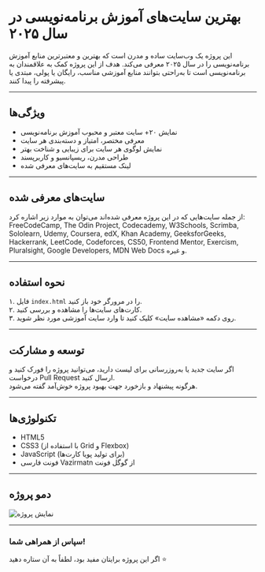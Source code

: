 # بهترین سایت‌های آموزش برنامه‌نویسی در سال ۲۰۲۵

این پروژه یک وب‌سایت ساده و مدرن است که بهترین و معتبرترین منابع آموزش برنامه‌نویسی را در سال ۲۰۲۵ معرفی می‌کند. هدف از این پروژه کمک به علاقمندان به برنامه‌نویسی است تا به‌راحتی بتوانند منابع آموزشی مناسب، رایگان یا پولی، مبتدی یا پیشرفته را پیدا کنند.

---

## ویژگی‌ها

- نمایش ۲۰+ سایت معتبر و محبوب آموزش برنامه‌نویسی  
- معرفی مختصر، امتیاز و دسته‌بندی هر سایت  
- نمایش لوگوی هر سایت برای زیبایی و شناخت بهتر  
- طراحی مدرن، ریسپانسیو و کاربرپسند  
- لینک مستقیم به سایت‌های معرفی شده

---

## سایت‌های معرفی شده

از جمله سایت‌هایی که در این پروژه معرفی شده‌اند می‌توان به موارد زیر اشاره کرد:  
FreeCodeCamp, The Odin Project, Codecademy, W3Schools, Scrimba, Sololearn, Udemy, Coursera, edX, Khan Academy, GeeksforGeeks, Hackerrank, LeetCode, Codeforces, CS50, Frontend Mentor, Exercism, Pluralsight, Google Developers, MDN Web Docs و غیره.

---

## نحوه استفاده

۱. فایل `index.html` را در مرورگر خود باز کنید.  
۲. کارت‌های سایت‌ها را مشاهده و بررسی کنید.  
۳. روی دکمه «مشاهده سایت» کلیک کنید تا وارد سایت آموزشی مورد نظر شوید.

---

## توسعه و مشارکت

اگر سایت جدید یا به‌روزرسانی برای لیست دارید، می‌توانید پروژه را فورک کنید و درخواست Pull Request ارسال کنید.  
هرگونه پیشنهاد و بازخورد جهت بهبود پروژه خوش‌آمد گفته می‌شود.

---

## تکنولوژی‌ها

- HTML5  
- CSS3 (با استفاده از Grid و Flexbox)  
- JavaScript (برای تولید پویا کارت‌ها)  
- فونت فارسی Vazirmatn از گوگل فونت

---

## دمو پروژه

![نمایش پروژه](https://sobhan-nz.github.io/top-programming-sites-2025/)

---
### سپاس از همراهی شما!  
اگر این پروژه برایتان مفید بود، لطفاً به آن ستاره دهید ⭐  

